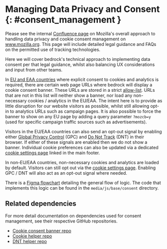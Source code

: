 # Managing Data Privacy and Consent {: #consent_management }

Please see the internal [Confluence page](https://mozilla-hub.atlassian.net/wiki/spaces/EN/pages/538050566/Cookie+Banner+Implementation+On+Mozilla.org) on Mozilla's overall approach to handling data privacy and cookie consent management on www.mozilla.org. This page will include detailed legal guidance and FAQs on the permitted use of tracking technologies.

Here we will cover bedrock's technical approach to implementing data consent per that legal guidance, whilst also balancing UX considerations and input from other teams.

In [EU and EAA countries](https://www.gov.uk/eu-eea) where explicit consent to cookies and analytics is required, there are certain web page URLs where bedrock will display a cookie consent banner. These URLs are stored in a strict [allow-list](https://github.com/mozilla/bedrock/tree/main/media/js/base/consent/allow-list.es6.js). URLs that are not in this list will neither show a banner, nor load any non-necessary cookies / analytics in the EU/EAA. The intent here is to provide as little disruption for our website visitors as possible, whilst still allowing opt-in to analytics URLs such as campaign pages. It is also possible to force the banner to show on any EU page by adding a query parameter ``?mozcb=y`` (used for specific campaign traffic sources such as advertisements).

Visitors in the EU/EAA countries can also send an opt-out signal by enabling either [Global Privacy Control](https://developer.mozilla.org/docs/Web/API/Navigator/globalPrivacyControl) (GPC) and [Do Not Track](https://developer.mozilla.org/docs/Web/API/Navigator/doNotTrack) (DNT) in their browser. If either of these signals are enabled then we do not show a banner. Individual cookie preferences can also be updated via a dedicated [cookie settings page](https://www.mozilla.org/privacy/websites/cookie-settings/) linked in the main footer.

In non-EU/EAA countries, non-necessary cookies and analytics are loaded by default. Visitors can still opt out via the [cookie settings page](https://www.mozilla.org/privacy/websites/cookie-settings/). Enabling GPC / DNT will also act as an opt-out signal where needed.

There is a [Figma flowchart](https://www.figma.com/file/DRdAbRUqi2EYynCx13dTfB/www.mozilla.org-cookie---Cookie-Consent-Flowchart?type=whiteboard&node-id=0%3A1&t=GbhFf7ZCC5XcQR29-1) detailing the general flow of logic. The code that implements this logic can be found in the `media/js/base/consent` directory.

## Related dependencies

For more detail documentation on dependencies used for consent management, see their respective GitHub repositories.

-   [Cookie consent banner repo](https://github.com/mozmeao/consent-banner/)
-   [Cookie helper repo](https://github.com/mozmeao/cookie-helper/)
-   [DNT helper repo](https://github.com/mozmeao/dnt-helper/)
